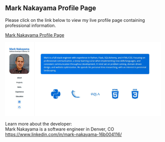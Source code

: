<h2>Mark Nakayama Profile Page</h2>
 
Please click on the link below to view my live profile page containing professional information.

[Mark Nakayama Profile Page](https://northermata2387.github.io/)

![Profile Page image](/images/profile-page%2011.29.2022.JPG "Profile Page image")

Learn more about the developer:<br/>
Mark Nakayama is a software engineer in Denver, CO<br/>
https://www.linkedin.com/in/mark-nakayama-16b004116/
